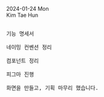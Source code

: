 2024-01-24 Mon
<br>
 Kim Tae Hun

<pre>

기능 명세서

네이밍 컨벤션 정리

컴포넌트 정리

피그마 진행

화면을 만들고, 기획 마무리 했습니다.


</pre>